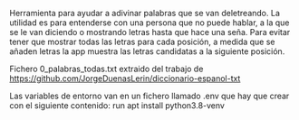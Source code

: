 Herramienta para ayudar a adivinar palabras que se van deletreando. La utilidad es para entenderse con una persona que no puede hablar, a la que se le van diciendo o mostrando letras hasta que hace una seña. Para evitar tener que mostrar todas las letras para cada posición, a medida que se añaden letras la app muestra las letras candidatas a la siguiente posición.

Fichero 0_palabras_todas.txt extraido del trabajo de https://github.com/JorgeDuenasLerin/diccionario-espanol-txt

Las variables de entorno van en un fichero llamado .env que hay que crear con el siguiente contenido:
run apt install python3.8-venv